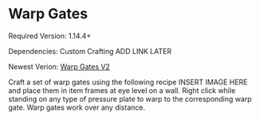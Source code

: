 # Warp Gates
Required Version: 1.14.4+

Dependencies: Custom Crafting ADD LINK LATER

Newest Verion: [Warp Gates V2](https://github.com/WaifuBeforeLaifu/Datapacks/raw/master/Warp%20Gates/Warp%20Gates%20V2.zip)

Craft a set of warp gates using the following recipe INSERT IMAGE HERE and place them in item frames at eye level on a wall. Right click while standing on any type of pressure plate to warp to the corresponding warp gate. Warp gates work over any distance. 
